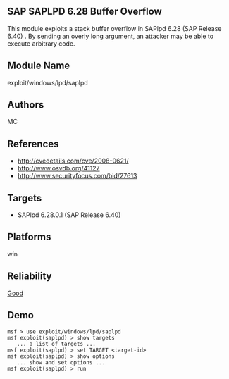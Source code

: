 ## SAP SAPLPD 6.28 Buffer Overflow

This module exploits a stack buffer overflow in SAPlpd 6.28 
(SAP Release 6.40) . By sending an overly long argument, an 
attacker may be able to execute arbitrary code.


## Module Name
exploit/windows/lpd/saplpd

## Authors
MC


## References
* http://cvedetails.com/cve/2008-0621/
* http://www.osvdb.org/41127
* http://www.securityfocus.com/bid/27613



## Targets
* SAPlpd 6.28.0.1 (SAP Release 6.40)


## Platforms
win

## Reliability
[Good](https://github.com/rapid7/metasploit-framework/wiki/Exploit-Ranking)

## Demo

```
msf > use exploit/windows/lpd/saplpd
msf exploit(saplpd) > show targets
   ... a list of targets ...
msf exploit(saplpd) > set TARGET <target-id>
msf exploit(saplpd) > show options
   ... show and set options ...
msf exploit(saplpd) > run
```
    
    